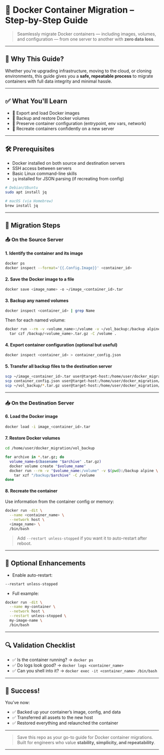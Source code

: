 
# 🐳 Docker Container Migration – Step-by-Step Guide

> Seamlessly migrate Docker containers — including images, volumes, and configuration — from one server to another with **zero data loss**.

---

## 📌 Why This Guide?

Whether you're upgrading infrastructure, moving to the cloud, or cloning environments, this guide gives you a **safe, repeatable process** to migrate containers with full data integrity and minimal hassle.

---

## ✅ What You'll Learn

- 🔁 Export and load Docker images
- 💾 Backup and restore Docker volumes
- 🧠 Preserve container configuration (entrypoint, env vars, network)
- 🚀 Recreate containers confidently on a new server

---

## 🛠️ Prerequisites

- Docker installed on both source and destination servers
- SSH access between servers
- Basic Linux command-line skills
- `jq` installed for JSON parsing (if recreating from config)

```bash
# Debian/Ubuntu
sudo apt install jq

# macOS (via Homebrew)
brew install jq
```

---

## 🚀 Migration Steps

### 📤 On the **Source Server**

#### 1. Identify the container and its image
```bash
docker ps
docker inspect --format='{{.Config.Image}}' <container_id>
```

#### 2. Save the Docker image to a file
```bash
docker save <image_name> -o ~/image_<container_id>.tar
```

#### 3. Backup any named volumes
```bash
docker inspect <container_id> | grep Name
```

Then for each named volume:
```bash
docker run --rm -v <volume_name>:/volume -v ~/vol_backup:/backup alpine \
  tar czf /backup/<volume_name>.tar.gz -C /volume .
```

#### 4. Export container configuration (optional but useful)
```bash
docker inspect <container_id> > container_config.json
```

#### 5. Transfer all backup files to the destination server
```bash
scp ~/image_<container_id>.tar user@target-host:/home/user/docker_migration/
scp container_config.json user@target-host:/home/user/docker_migration/
scp ~/vol_backup/*.tar.gz user@target-host:/home/user/docker_migration/
```

---

### 📥 On the **Destination Server**

#### 6. Load the Docker image
```bash
docker load -i image_<container_id>.tar
```

#### 7. Restore Docker volumes
```bash
cd /home/user/docker_migration/vol_backup

for archive in *.tar.gz; do
  volume_name=$(basename "$archive" .tar.gz)
  docker volume create "$volume_name"
  docker run --rm -v "$volume_name:/volume" -v $(pwd):/backup alpine \
    tar xzf "/backup/$archive" -C /volume
done
```

#### 8. Recreate the container
Use information from the container config or memory:
```bash
docker run -dit \
  --name <container_name> \
  --network host \
  <image_name> \
  /bin/bash
```

> Add `--restart unless-stopped` if you want it to auto-restart after reboot.

---

## 🧠 Optional Enhancements

- Enable auto-restart:
```bash
--restart unless-stopped
```

- Full example:
```bash
docker run -dit \
  --name my-container \
  --network host \
  --restart unless-stopped \
  my-image-name \
  /bin/bash
```

---

## 🔍 Validation Checklist

- ✅ Is the container running? → `docker ps`
- ✅ Do logs look good? → `docker logs <container_name>`
- ✅ Can you shell into it? → `docker exec -it <container_name> /bin/bash`

---

## 🏁 Success!

You’ve now:

- ✅ Backed up your container’s image, config, and data
- ✅ Transferred all assets to the new host
- ✅ Restored everything and relaunched the container

---

> Save this repo as your go-to guide for Docker container migrations.  
> Built for engineers who value **stability, simplicity, and repeatability**.

---

